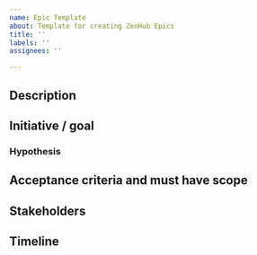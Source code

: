 ```yaml
---
name: Epic Template
about: Template for creating ZenHub Epics
title: ''
labels: ''
assignees: ''

---
```


## Description
<!--Brief summary of what this Epic is, whether it's a larger project, goal, or user story. Describe the job to be done, which persona this Epic is mainly for, or if more multiple, break it down by user and job story.-->

## Initiative / goal
<!--Describe how this Epic impacts an initiative the project is working on. -->

### Hypothesis
<!--What is your hypothesis on the success of this Epic? Describe how success will be measured and what leading indicators the team will have to know if success has been hit. -->

## Acceptance criteria and must have scope
<!--Define what is a must-have for launch and in-scope. Keep this section fluid and dynamic until you lock-in priority during planning.-->

## Stakeholders
<!--Describe who needs to be kept up-to-date about this Epic, included in discussions, or updated along the way. Stakeholders can be both in Product/Engineering, as well as other teams like Customer Success who might want to keep customers updated on the Epic project.-->

## Timeline
<!--What's the timeline for this Epic, what resources are needed, and what might potentially block this from hitting the projected end date.-->
